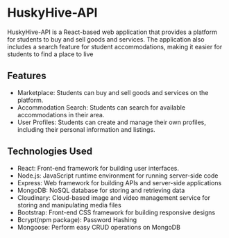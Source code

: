 # HuskyHive-API
HuskyHive-API is a React-based web application that provides a platform for students to buy and sell goods and services. The application also includes a search feature for student accommodations, making it easier for students to find a place to live


## Features
- Marketplace: Students can buy and sell goods and services on the platform.
- Accommodation Search: Students can search for available accommodations in their area.
- User Profiles: Students can create and manage their own profiles, including their personal information and listings.

## Technologies Used
- React: Front-end framework for building user interfaces.
- Node.js: JavaScript runtime environment for running server-side code
- Express: Web framework for building APIs and server-side applications
- MongoDB: NoSQL database for storing and retrieving data
- Cloudinary: Cloud-based image and video management service for storing and manipulating media files
- Bootstrap: Front-end CSS framework for building responsive designs
- Bcrypt(npm package): Password Hashing
- Mongoose: Perform easy CRUD operations on MongoDB

